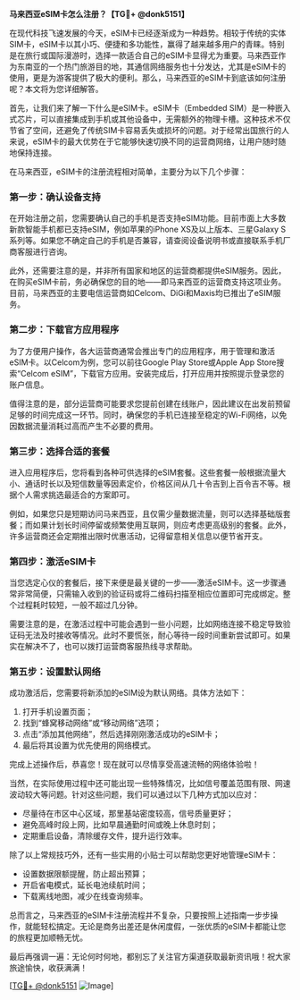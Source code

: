 **马来西亚eSIM卡怎么注册？【TG💪+ @donk5151】**

在现代科技飞速发展的今天，eSIM卡已经逐渐成为一种趋势。相较于传统的实体SIM卡，eSIM卡以其小巧、便捷和多功能性，赢得了越来越多用户的青睐。特别是在旅行或国际漫游时，选择一款适合自己的eSIM卡显得尤为重要。马来西亚作为东南亚的一个热门旅游目的地，其通信网络服务也十分发达，尤其是eSIM卡的使用，更是为游客提供了极大的便利。那么，马来西亚的eSIM卡到底该如何注册呢？本文将为您详细解答。

首先，让我们来了解一下什么是eSIM卡。eSIM卡（Embedded SIM）是一种嵌入式芯片，可以直接集成到手机或其他设备中，无需额外的物理卡槽。这种技术不仅节省了空间，还避免了传统SIM卡容易丢失或损坏的问题。对于经常出国旅行的人来说，eSIM卡的最大优势在于它能够快速切换不同的运营商网络，让用户随时随地保持连接。

在马来西亚，eSIM卡的注册流程相对简单，主要分为以下几个步骤：

### **第一步：确认设备支持**
在开始注册之前，您需要确认自己的手机是否支持eSIM功能。目前市面上大多数新款智能手机都已支持eSIM，例如苹果的iPhone XS及以上版本、三星Galaxy S系列等。如果您不确定自己的手机是否兼容，请查阅设备说明书或直接联系手机厂商客服进行咨询。

此外，还需要注意的是，并非所有国家和地区的运营商都提供eSIM服务。因此，在购买eSIM卡前，务必确保您的目的地——即马来西亚的运营商支持这项业务。目前，马来西亚的主要电信运营商如Celcom、DiGi和Maxis均已推出了eSIM服务。

### **第二步：下载官方应用程序**
为了方便用户操作，各大运营商通常会推出专门的应用程序，用于管理和激活eSIM卡。以Celcom为例，您可以前往Google Play Store或Apple App Store搜索“Celcom eSIM”，下载官方应用。安装完成后，打开应用并按照提示登录您的账户信息。

值得注意的是，部分运营商可能要求您提前创建在线账户，因此建议在出发前预留足够的时间完成这一环节。同时，确保您的手机已连接至稳定的Wi-Fi网络，以免因数据流量消耗过高而产生不必要的费用。

### **第三步：选择合适的套餐**
进入应用程序后，您将看到各种可供选择的eSIM套餐。这些套餐一般根据流量大小、通话时长以及短信数量等因素定价，价格区间从几十令吉到上百令吉不等。根据个人需求挑选最适合的方案即可。

例如，如果您只是短期访问马来西亚，且仅需少量数据流量，则可以选择基础版套餐；而如果计划长时间停留或频繁使用互联网，则应考虑更高级别的套餐。此外，许多运营商还会定期推出限时优惠活动，记得留意相关信息以便节省开支。

### **第四步：激活eSIM卡**
当您选定心仪的套餐后，接下来便是最关键的一步——激活eSIM卡。这一步骤通常非常简便，只需输入收到的验证码或将二维码扫描至相应位置即可完成绑定。整个过程耗时较短，一般不超过几分钟。

需要注意的是，在激活过程中可能会遇到一些小问题，比如网络连接不稳定导致验证码无法及时接收等情况。此时不要慌张，耐心等待一段时间重新尝试即可。如果实在解决不了，也可以拨打运营商客服热线寻求帮助。

### **第五步：设置默认网络**
成功激活后，您需要将新添加的eSIM设为默认网络。具体方法如下：
1. 打开手机设置页面；
2. 找到“蜂窝移动网络”或“移动网络”选项；
3. 点击“添加其他网络”，然后选择刚刚激活成功的eSIM卡；
4. 最后将其设置为优先使用的网络模式。

完成上述操作后，恭喜您！现在就可以尽情享受高速流畅的网络体验啦！

当然，在实际使用过程中还可能出现一些特殊情况，比如信号覆盖范围有限、网速波动较大等问题。针对这些问题，我们可以通过以下几种方式加以应对：
- 尽量待在市区中心区域，那里基站密度较高，信号质量更好；
- 避免高峰时段上网，比如早晨通勤时间或晚上休息时刻；
- 定期重启设备，清除缓存文件，提升运行效率。

除了以上常规技巧外，还有一些实用的小贴士可以帮助您更好地管理eSIM卡：
- 设置数据限额提醒，防止超出预算；
- 开启省电模式，延长电池续航时间；
- 下载离线地图，减少在线查询频率。

总而言之，马来西亚的eSIM卡注册流程并不复杂，只要按照上述指南一步步操作，就能轻松搞定。无论是商务出差还是休闲度假，一张优质的eSIM卡都能让您的旅程更加顺畅无忧。

最后再强调一遍：无论何时何地，都别忘了关注官方渠道获取最新资讯哦！祝大家旅途愉快，收获满满！

[[TG💪+ @donk5151](https://t.me/s/donk5151) ![Image](https://i.postimg.cc/rwNCRYN7/Snipaste-2025-04-30-17-27-05.png)]